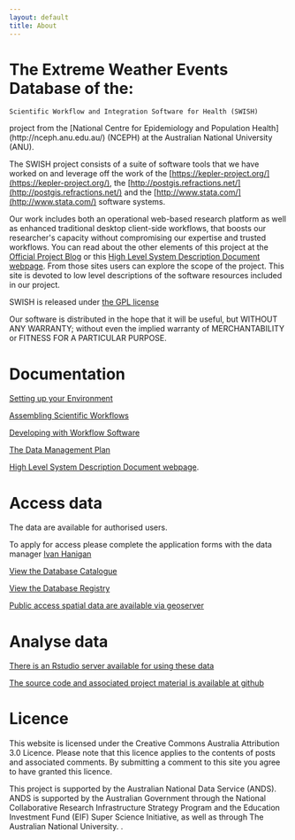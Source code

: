 ```yaml
---
layout: default
title: About
---
```


# The Extreme Weather Events Database of the:

    Scientific Workflow and Integration Software for Health (SWISH)
<p></p>
project from the [National Centre for Epidemiology and Population Health](http://nceph.anu.edu.au/) (NCEPH) at the Australian National University (ANU).  

The SWISH project consists of a suite of software tools that we have worked on and leverage off the work of the [https://kepler-project.org/](https://kepler-project.org/), the [http://postgis.refractions.net/](http://postgis.refractions.net/) and the [http://www.stata.com/](http://www.stata.com/) software systems.

Our work includes both an operational web-based research platform as well as enhanced traditional desktop client-side workflows, that boosts our researcher's capacity without compromising our expertise and trusted workflows.  You can read about the other elements of this project at the [Official Project Blog](http://swish-climate-impact-assessment.blogspot.com.au/) or this [High Level System Description Document webpage](/HighLevelDescription.html).  From those sites users can explore the scope of the project. This site is devoted to low level descriptions of the software resources included in our project.

SWISH is released under [the GPL license](http://www.opensource.org/licenses/gpl-license.php)

Our software is distributed in the hope that it will be useful, but
WITHOUT ANY WARRANTY; without even the implied warranty of
MERCHANTABILITY or FITNESS FOR A PARTICULAR PURPOSE.

# Documentation

[Setting up your Environment](/setting-up.html)

[Assembling Scientific Workflows](/assembling-workflows.html)

[Developing with Workflow Software](/developing-with-workflows.html)

[The Data Management Plan](/swish-DataManagementPlan.html)

[High Level System Description Document webpage](/HighLevelDescription.html).

# Access data
The data are available for authorised users.  

To apply for access please complete the application forms with the data manager [Ivan Hanigan](http://nceph.anu.edu.au/about-us/people/ivan-hanigan)

[View the Database Catalogue](http://115.146.93.108:8181/ddiindex/)

[View the Database Registry](http://115.146.93.225:8080/apex/f?p=102)

[Public access spatial data are available via geoserver](http://115.146.93.225:8181/geoexplorer)

# Analyse data
[There is an Rstudio server available for using these data](https://115.146.93.225)

[The source code and associated project material is available at github](https://github.com/swish-climate-impact-assessment)


# Licence
This website is licensed under the Creative Commons Australia Attribution 3.0 Licence. Please note that this licence applies to the contents of posts and associated comments. By submitting a comment to this site you agree to have granted this licence.

This project is supported by the Australian National Data Service (ANDS). ANDS is supported by the Australian Government through the National Collaborative Research Infrastructure Strategy Program and the Education Investment Fund (EIF) Super Science Initiative, as well as through The Australian National University. .
